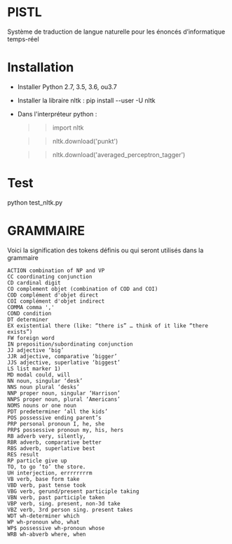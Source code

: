 # PISTL
Système de traduction de langue naturelle pour les énoncés d’informatique temps-réel 

# Installation

- Installer Python 2.7, 3.5, 3.6, ou3.7
- Installer la libraire nltk : pip install --user -U nltk
- Dans l'interpréteur python : 
    >> import nltk

    >> nltk.download('punkt')

    >> nltk.download('averaged_perceptron_tagger')

# Test
python test_nltk.py

# GRAMMAIRE 

Voici la signification des tokens définis ou qui seront utilisés dans la grammaire

    ACTION combination of NP and VP
    CC coordinating conjunction
    CD cardinal digit
    CO complement objet (combination of COD and COI)
    COD complément d'objet direct
    COI complément d'objet indirect
    COMMA comma ','
    COND condition
    DT determiner
    EX existential there (like: “there is” … think of it like “there exists”)
    FW foreign word
    IN preposition/subordinating conjunction
    JJ adjective ‘big’
    JJR adjective, comparative ‘bigger’
    JJS adjective, superlative ‘biggest’
    LS list marker 1)
    MD modal could, will
    NN noun, singular ‘desk’
    NNS noun plural ‘desks’
    NNP proper noun, singular ‘Harrison’
    NNPS proper noun, plural ‘Americans’
    NOMS nouns or one noun
    PDT predeterminer ‘all the kids’
    POS possessive ending parent’s
    PRP personal pronoun I, he, she
    PRP$ possessive pronoun my, his, hers
    RB adverb very, silently,
    RBR adverb, comparative better
    RBS adverb, superlative best
    RES result
    RP particle give up
    TO, to go ‘to’ the store.
    UH interjection, errrrrrrrm
    VB verb, base form take
    VBD verb, past tense took
    VBG verb, gerund/present participle taking
    VBN verb, past participle taken
    VBP verb, sing. present, non-3d take
    VBZ verb, 3rd person sing. present takes
    WDT wh-determiner which
    WP wh-pronoun who, what
    WP$ possessive wh-pronoun whose
    WRB wh-abverb where, when